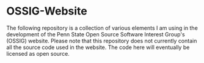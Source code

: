 # OSSIG-Website
The following repository is a collection of various elements I am using in the development of the Penn State Open Source Software Interest Group's (OSSIG) website. Please note that this repository does not currently contain all the source code used in the website. The code here will eventually be licensed as open source.
